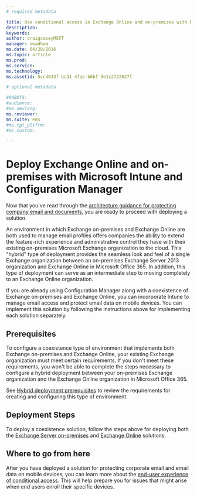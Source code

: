 ```yaml
---
# required metadata

title: Use conditional access in Exchange Online and on-premises with Microsoft Intune and Configuration Manager
description:
keywords:
author: craigcaseyMSFT
manager: swadhwa
ms.date: 04/28/2016
ms.topic: article
ms.prod:
ms.service:
ms.technology:
ms.assetid: 5ccd033f-bc31-4fae-b6bf-9e1c2722627f

# optional metadata

#ROBOTS:
#audience:
#ms.devlang:
ms.reviewer: 
ms.suite: ems
#ms.tgt_pltfrm:
#ms.custom:

---
```


# Deploy Exchange Online and on-premises with Microsoft Intune and Configuration Manager
Now that you've read through the [architecture guidance for protecting company email and documents](architecture-guidance-for-protecting-company-email-and-documents.md), you are ready to proceed with deploying a solution.

An environment in which Exchange on-premises and Exchange Online are both used to manage email profiles offers companies the ability to extend the feature-rich experience and administrative control they have with their existing on-premises Microsoft Exchange organization to the cloud. This "hybrid" type of deployment provides the seamless look and feel of a single Exchange organization between an on-premises Exchange Server 2013 organization and Exchange Online in Microsoft Office 365. In addition, this type of deployment can serve as an intermediate step to moving completely to an Exchange Online organization.

If you are already using Configuration Manager along with a coexistence of Exchange on-premises and Exchange Online, you can incorporate Intune to manage email access and protect email data on mobile devices. You can implement this solution by following the instructions above for implementing each solution separately.

## Prerequisites
To configure a coexistence type of environment that implements both Exchange on-premises and Exchange Online, your existing Exchange organization must meet certain requirements. If you don't meet these requirements, you won't be able to complete the steps necessary to configure a hybrid deployment between your on-premises Exchange organization and the Exchange Online organization in Microsoft Office 365.

See [Hybrid deployment prerequisites](https://technet.microsoft.com/en-us/library/hh534377.aspx) to review the requirements for creating and configuring this type of environment.

## Deployment Steps
To deploy a coexistence solution, follow the steps above for deploying both the [Exchange Server on-premises](conditional-access-intune-configmgr-exchange.md) and [Exchange Online](conditional-access-intune-configmgr-exchange-online.md) solutions.

## Where to go from here
After you have deployed a solution for protecting corporate email and email data on mobile devices, you can learn more about the [end-user experience of conditional access](end-user-experience-conditional-access.md). This will help prepare you for issues that might arise when end users enroll their specific devices.
